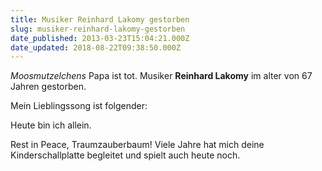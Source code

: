 ```yaml
---
title: Musiker Reinhard Lakomy gestorben
slug: musiker-reinhard-lakomy-gestorben
date_published: 2013-03-23T15:04:21.000Z
date_updated: 2018-08-22T09:38:50.000Z
---
```


*Moosmutzelchens* Papa ist tot. Musiker **Reinhard Lakomy** im alter von 67 Jahren gestorben.

Mein Lieblingssong ist folgender:

Heute bin ich allein.

Rest in Peace, Traumzauberbaum! Viele Jahre hat mich deine Kinderschallplatte begleitet und spielt auch heute noch.
